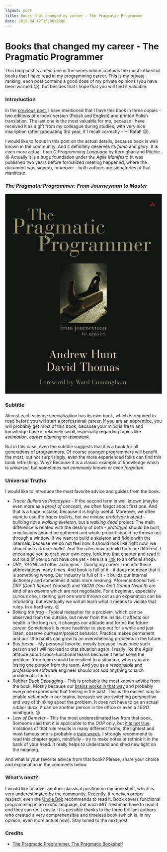 ```yaml
---
layout: post
title: Books that changed my career - The Pragmatic Programmer
date: 2015-04-12T16:00+0200
---
```


# Books that changed my career - The Pragmatic Programmer

<quote class="disclaimer">This blog post is a next one in the series which contains the most influential books that I have read in my programming career. This is my private ranking, each post contains a good dose of my private opinions (you have been warned :wink:), but besides that I hope that you will find it valuable.</quote>

### Introduction

In the [previous post](http://www.afronski.pl/2015/03/07/books-that-changed-my-career-pragmatic-thinking-and-learning.html#whats-next), I have mentioned that I have this book in three copies - two editions of e-book version (Polish and English) and printed Polish translation. The last one is the most valuable for me, because I have received it as a gift from my colleague during studies, with very nice inscription (after graduating 3rd year, if I recall correctly - Hi Rafał! :wink:).

I would like to focus in this post on the actual details, because book is well known in the community. And it definitely deserves its *fame* and *glory*. It is even more actual, than <em>C Programming Language</em> by Kernighan and Ritchie. :stuck_out_tongue_winking_eye: Actually it is a huge foundation under the *Agile Manifesto* (it was published two years before formalized meeting happened, where the document was signed), moreover - both authors are signatories of that manifesto.

<h3 class="center"><em>The Pragmatic Programmer: From Journeyman to Master</em></h3>

<img alt="The Pragmatic Programmer" src="/assets/PragmaticProgrammer.jpg" class="book" />

### Subtitle

Almost each science specialization has its own book, which is required to read before you will start a professional career. If you are an apprentice, you will probably get most of this book, because your mind is fresh and knowledge base is relatively small, especially regarding topics like *estimation*, *career planning* or *teamwork*.

But in this case, even the subtitle suggests that it is a book for all generations of programmers. Of course younger programmers will benefit the most, but not surprisingly, even the more experienced folks can find this book refreshing. Why? Because it is a classic example of knowledge which is *universal*, but sometimes *not commonly known* or even *forgotten*.

### Universal Truths

I would like to introduce the most favorite advice and guides from the book.

- *Tracer Bullets* vs *Prototypes* - If the second term is well known (maybe even more as a *proof of concept*), we often forgot about first one. And that is a huge mistake, because it is highly useful. Moreover, we often want to use the *tracer bullets*, but we misuse *prototype* instead - building not a *walking skeleton*, but a *walking dead* project. The main difference is related with the destiny of both - *prototype* should be built, conclusions should be gathered and whole project should be thrown out through a window. If we want to build a skeleton and fiddle with the internals, because we do not feel how it should look like right now, we should use a *tracer bullet*. And the rules how to build both are different. I encourage you to grab your own copy, look into that chapter and read it out loud (if you do not have one yet - here is a [link](https://pragprog.com/book/tpp/the-pragmatic-programmer) to an official shop).
- *DRY*, *YAGNI* and other acronyms - During my career I ran into these abbreviations many times. And book is full of it - it does not mean that it is something wrong. Our industry is full of it - it builds our internal dictionary and sometimes it adds more meaning. Aforementioned two - *DRY* (*Don't Repeat Yourself*) and *YAGNI* (*You Ain't Gonna Need It*) are kind of an *axioms* which are not negotiable. For a beginner, especially curious one, listening just one word thrown out as an explanation can be infuriating, but eventually we will all learn what it means to violate that rules. In a hard way. :wink:
- *Boiling the frog* - Typical metaphor for a problem, which can be observed from the outside, but never from the inside. It affects our health in the long run, it changes our attitude and forms the future career. Sometimes it is more healthier to step out for a while and just listen, observe our/team/project behavior. Practice makes permanent and our little habits can grow to an overwhelming problems in the future.
- *Bus factor* - My personal favorite, mostly because I was once such person and I will not lead to that situation again. I really like the *Agile* attitude about cross-functional teams because it helps solve the problem. Your team should be resilient to a situation, when you are losing one person from the team. And you as a *responsible* and *professional* software engineer should not add anything to such problematic factor.
- *Rubber Duck Debugging* - This is probably the most known advice from the book. Mostly because our [brains works in that way](http://www.afronski.pl/2015/03/07/books-that-changed-my-career-pragmatic-thinking-and-learning.html#why-this-book) and probably everyone experienced that feeling in the past. This is the easiest way to enable *rich mode* in our brains, because we are switching perspective and way of thinking about the problem. It does not have to be an actual *rubber duck*, it can be another person in the office or even a *LEGO* minifigure. :wink:
- *Law of Demeter* - This the most underestimated law from that book. Someone said that it is applicable to the *OOP* only, but [it is not true](http://c2.com/cgi/wiki?LawOfDemeterRevisited). Violations of that rule results in many different forms, the lightest and most famous one is probably a [train wreck](http://c2.com/cgi/wiki?TrainWreck). I strongly recommend to read this chapter again, mindfully - try to make notes or rethink it in the back of your head. It really helps to understand and shed new light on the meaning.

And what is your favorite advice from that book? Please, share your choice and explanation in the comments below.

### What's next?

I would like to cover another classical position on my bookshelf, which is very underestimated by the community. Recently, it receives proper respect, even the [Uncle Bob](https://twitter.com/unclebobmartin) recommends to read it. Book covers functional programming in an *exotic* language, but each *MIT* freshman have to read it and they can do it easily. It is possible thanks to the three brilliant authors who created a very comprehensible and timeless book (which is, in my opinion, even more actual now). Stay tuned to the next post!

### Credits

- [The Pragmatic Programmer, The Pragmatic Bookshelf](https://pragprog.com/book/tpp/the-pragmatic-programmer)
